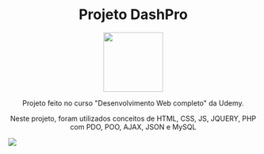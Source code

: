 <div align="center">
  <h1>Projeto DashPro</h1> 
  <img width="120px" height="120px" src="images/DashPro.png">
  <p>Projeto feito no curso "Desenvolvimento Web completo" da Udemy.</p>
  <p>Neste projeto, foram utilizados conceitos de HTML, CSS, JS, JQUERY, PHP com PDO, POO, AJAX, JSON e MySQL</p>
</div>

<img src="images/DashBoard - index.png">
